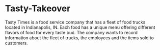 # Tasty-Takeover
Tasty Times is a food service company that has a fleet of food trucks located in Indianapolis, IN.
Each food has a unique menu offering different flavors of food for every taste bud. The company
wants to record information about the fleet of trucks, the employees and the items sold to
customers.
